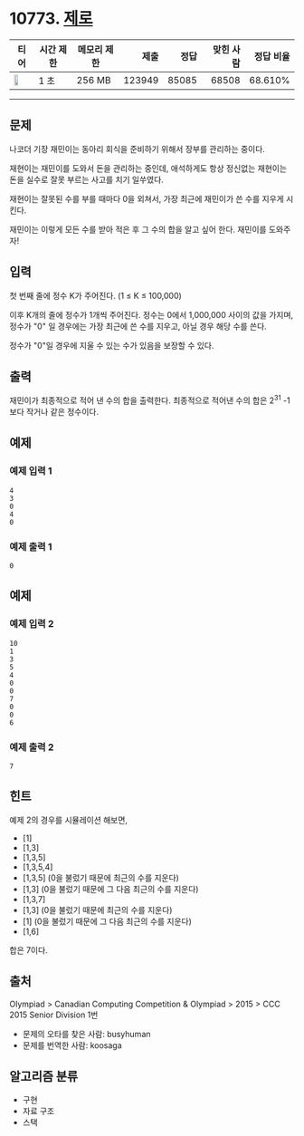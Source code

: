 # 10773. [제로](https://www.acmicpc.net/problem/10773)

| 티어 | 시간 제한 | 메모리 제한 | 제출 | 정답 | 맞힌 사람 | 정답 비율 |
|---|---|---|---:|---:|---:|---:|
| <img src="https://static.solved.ac/tier_small/7.svg" width="50%" /> | 1 초 | 256 MB | 123949 | 85085 | 68508 | 68.610% |

---

## 문제

나코더 기장 재민이는 동아리 회식을 준비하기 위해서 장부를 관리하는 중이다.

재현이는 재민이를 도와서 돈을 관리하는 중인데, 애석하게도 항상 정신없는 재현이는 돈을 실수로 잘못 부르는 사고를 치기 일쑤였다.

재현이는 잘못된 수를 부를 때마다 0을 외쳐서, 가장 최근에 재민이가 쓴 수를 지우게 시킨다.

재민이는 이렇게 모든 수를 받아 적은 후 그 수의 합을 알고 싶어 한다. 재민이를 도와주자!

## 입력

첫 번째 줄에 정수 K가 주어진다. (1 ≤ K ≤ 100,000)

이후 K개의 줄에 정수가 1개씩 주어진다. 정수는 0에서 1,000,000 사이의 값을 가지며, 정수가 "0" 일 경우에는 가장 최근에 쓴 수를 지우고, 아닐 경우 해당 수를 쓴다.

정수가 "0"일 경우에 지울 수 있는 수가 있음을 보장할 수 있다.

## 출력

재민이가 최종적으로 적어 낸 수의 합을 출력한다. 최종적으로 적어낸 수의 합은 $2^{31}$
-1보다 작거나 같은 정수이다.

## 예제

### 예제 입력 1

```
4
3
0
4
0
```

### 예제 출력 1

```
0
```

## 예제

### 예제 입력 2

```
10
1
3
5
4
0
0
7
0
0
6
```

### 예제 출력 2

```
7
```

## 힌트

예제 2의 경우를 시뮬레이션 해보면,

- [1]
- [1,3]
- [1,3,5]
- [1,3,5,4]
- [1,3,5] (0을 불렀기 때문에 최근의 수를 지운다)
- [1,3] (0을 불렀기 때문에 그 다음 최근의 수를 지운다)
- [1,3,7]
- [1,3] (0을 불렀기 때문에 최근의 수를 지운다)
- [1] (0을 불렀기 때문에 그 다음 최근의 수를 지운다)
- [1,6]

합은 7이다.

## 출처

Olympiad
\> 
Canadian Computing Competition & Olympiad
\> 
2015
\> 
CCC 2015 Senior Division
1번

- 문제의 오타를 찾은 사람: busyhuman
- 문제를 번역한 사람: koosaga

## 알고리즘 분류

- 구현
- 자료 구조
- 스택

